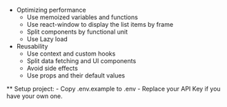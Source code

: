 - Optimizing performance
    - Use memoized variables and functions
    - Use react-window to display the list items by frame
    - Split components by functional unit
    - Use Lazy load
- Reusability
    - Use context and custom hooks
    - Split data fetching and UI components
    - Avoid side effects
    - Use props and their default values

** Setup project:
    - Copy .env.example to .env
    - Replace your API Key if you have your own one.